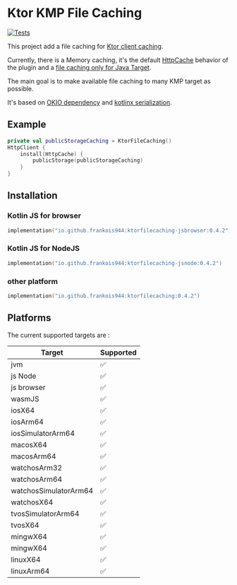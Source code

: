 # Ktor KMP File Caching
[![Tests](https://github.com/frankois944/KtorKMPFileCaching/actions/workflows/blank.yml/badge.svg)](https://github.com/frankois944/KtorKMPFileCaching/actions/workflows/blank.yml)

This project add a file caching for [Ktor client caching](https://ktor.io/docs/client-caching.html).

Currently, there is a Memory caching, it's the
default [HttpCache](https://ktor.io/docs/client-caching.html#memory_cache) behavior of the plugin and
a [file caching only for Java Target](https://ktor.io/docs/client-caching.html#persistent_cache).

The main goal is to make available file caching to many KMP target as possible.

It's based on [OKIO dependency](https://square.github.io/okio/multiplatform/)
and [kotlinx serialization](https://github.com/Kotlin/kotlinx.serialization).

## Example

```kotlin
private val publicStorageCaching = KtorFileCaching()
HttpClient {
    install(HttpCache) {
        publicStorage(publicStorageCaching)
    }
}
```

## Installation

### Kotlin JS for browser

```kotlin
implementation("io.github.frankois944:ktorfilecaching-jsbrowser:0.4.2")
```

### Kotlin JS for NodeJS

```kotlin
implementation("io.github.frankois944:ktorfilecaching-jsnode:0.4.2")
```

### other platform

```kotlin
implementation("io.github.frankois944:ktorfilecaching:0.4.2")
```

## Platforms

The current supported targets are :

| Target                | Supported |
|-----------------------|-----------|
| jvm                   | ✅         |
| js Node               | ✅         |
| js browser            | ✅         |
| wasmJS                | ✅         |
| iosX64                | ✅         |
| iosArm64              | ✅         |
| iosSimulatorArm64     | ✅         |
| macosX64              | ✅         |
| macosArm64            | ✅         |
| watchosArm32          | ✅         |
| watchosArm64          | ✅         |
| watchosSimulatorArm64 | ✅         |
| watchosX64            | ✅         |
| tvosSimulatorArm64    | ✅         |
| tvosX64               | ✅         |
| mingwX64              | ✅         |
| mingwX64              | ✅         |
| linuxX64              | ✅         |
| linuxArm64            | ✅         |
